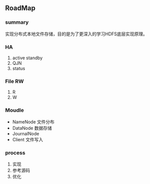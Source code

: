


## RoadMap ##

### summary ###

实现分布式本地文件存储，目的是为了更深入的学习HDFS底层实现原理。

### HA ###

1. active standby
2. QJN
3. status

### File RW ###

1. R
2. W

### Moudle ###

- NameNode
    文件分布
- DataNode
    数据存储
- JournalNode
- Client
    文件写入

### process ###

1. 实现
2. 参考源码
3. 优化

